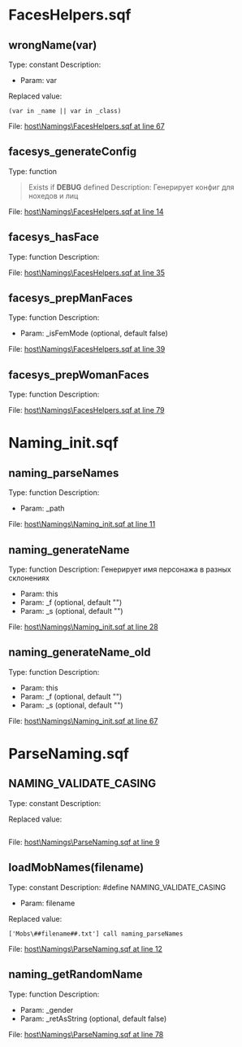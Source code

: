# FacesHelpers.sqf

## wrongName(var)

Type: constant
Description: 
- Param: var

Replaced value:
```sqf
(var in _name || var in _class)
```
File: [host\Namings\FacesHelpers.sqf at line 67](../../../src/host/Namings/FacesHelpers.sqf#L67)
## facesys_generateConfig

Type: function
> Exists if **DEBUG** defined
Description: Генерирует конфиг для нохедов и лиц


File: [host\Namings\FacesHelpers.sqf at line 14](../../../src/host/Namings/FacesHelpers.sqf#L14)
## facesys_hasFace

Type: function
Description: 


File: [host\Namings\FacesHelpers.sqf at line 35](../../../src/host/Namings/FacesHelpers.sqf#L35)
## facesys_prepManFaces

Type: function
Description: 
- Param: _isFemMode (optional, default false)

File: [host\Namings\FacesHelpers.sqf at line 39](../../../src/host/Namings/FacesHelpers.sqf#L39)
## facesys_prepWomanFaces

Type: function
Description: 


File: [host\Namings\FacesHelpers.sqf at line 79](../../../src/host/Namings/FacesHelpers.sqf#L79)
# Naming_init.sqf

## naming_parseNames

Type: function
Description: 
- Param: _path

File: [host\Namings\Naming_init.sqf at line 11](../../../src/host/Namings/Naming_init.sqf#L11)
## naming_generateName

Type: function
Description: Генерирует имя персонажа в разных склонениях
- Param: this
- Param: _f (optional, default "")
- Param: _s (optional, default "")

File: [host\Namings\Naming_init.sqf at line 28](../../../src/host/Namings/Naming_init.sqf#L28)
## naming_generateName_old

Type: function
Description: 
- Param: this
- Param: _f (optional, default "")
- Param: _s (optional, default "")

File: [host\Namings\Naming_init.sqf at line 67](../../../src/host/Namings/Naming_init.sqf#L67)
# ParseNaming.sqf

## NAMING_VALIDATE_CASING

Type: constant
Description: 


Replaced value:
```sqf

```
File: [host\Namings\ParseNaming.sqf at line 9](../../../src/host/Namings/ParseNaming.sqf#L9)
## loadMobNames(filename)

Type: constant
Description: #define NAMING_VALIDATE_CASING
- Param: filename

Replaced value:
```sqf
['Mobs\##filename##.txt'] call naming_parseNames
```
File: [host\Namings\ParseNaming.sqf at line 12](../../../src/host/Namings/ParseNaming.sqf#L12)
## naming_getRandomName

Type: function
Description: 
- Param: _gender
- Param: _retAsString (optional, default false)

File: [host\Namings\ParseNaming.sqf at line 78](../../../src/host/Namings/ParseNaming.sqf#L78)
